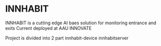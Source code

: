 # INNHABIT
INNHABIT is a cutting edge AI baes solution for monitoring entrance and exits
Current deployed at AAU INNOVATE


Project is divided into 2 part
innhabit-device
innhabitserver




